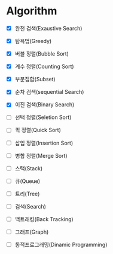 # Algorithm

- [x] 완전 검색(Exaustive Search)
- [x] 탐욕법(Greedy)
- [x] 버블 정렬(Bubble Sort)
- [x] 계수 정렬(Counting Sort)
- [x] 부분집합(Subset)
- [x] 순차 검색(sequential Search)
- [x] 이진 검색(Binary Search)
- [ ] 선택 정렬(Seletion Sort)
- [ ] 퀵 정렬(Quick Sort)
- [ ] 삽입 정렬(Insertion Sort)
- [ ] 병합 정렬(Merge Sort)
- [ ] 스택(Stack)
- [ ] 큐(Queue)
- [ ] 트리(Tree)
- [ ] 검색(Search)
- [ ] 백트래킹(Back Tracking)
- [ ] 그래프(Graph)
- [ ] 동적프로그래밍(Dinamic Programming)

